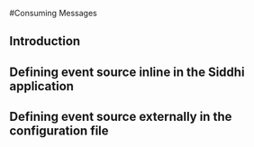 #Consuming Messages

## Introduction

## Defining event source inline in the Siddhi application

## Defining event source externally in the configuration file
